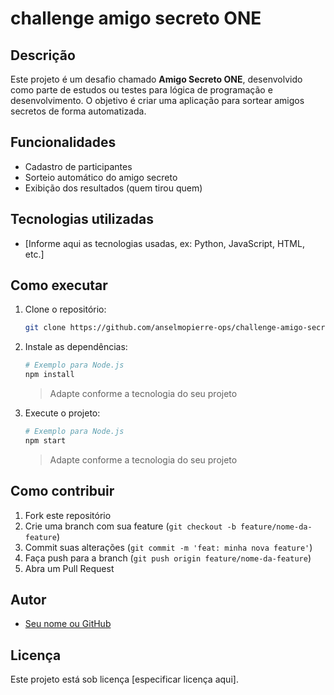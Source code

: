 # challenge amigo secreto ONE

## Descrição

Este projeto é um desafio chamado **Amigo Secreto ONE**, desenvolvido como parte de estudos ou testes para lógica de programação e desenvolvimento. O objetivo é criar uma aplicação para sortear amigos secretos de forma automatizada.

## Funcionalidades

- Cadastro de participantes
- Sorteio automático do amigo secreto
- Exibição dos resultados (quem tirou quem)

## Tecnologias utilizadas

- [Informe aqui as tecnologias usadas, ex: Python, JavaScript, HTML, etc.]

## Como executar

1. Clone o repositório:
   ```bash
   git clone https://github.com/anselmopierre-ops/challenge-amigo-secreto-ONE.git
   ```
2. Instale as dependências:
   ```bash
   # Exemplo para Node.js
   npm install
   ```
   > Adapte conforme a tecnologia do seu projeto

3. Execute o projeto:
   ```bash
   # Exemplo para Node.js
   npm start
   ```
   > Adapte conforme a tecnologia do seu projeto

## Como contribuir

1. Fork este repositório
2. Crie uma branch com sua feature (`git checkout -b feature/nome-da-feature`)
3. Commit suas alterações (`git commit -m 'feat: minha nova feature'`)
4. Faça push para a branch (`git push origin feature/nome-da-feature`)
5. Abra um Pull Request

## Autor

- [Seu nome ou GitHub](https://github.com/anselmopierre-ops)

## Licença

Este projeto está sob licença [especificar licença aqui].
